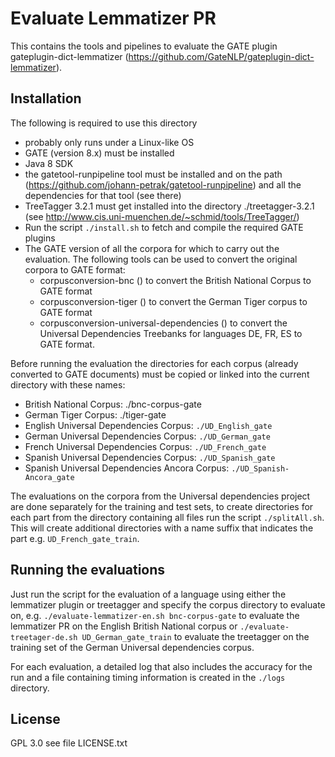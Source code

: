 # Evaluate Lemmatizer PR

This contains the tools and pipelines to evaluate the GATE plugin 
gateplugin-dict-lemmatizer (https://github.com/GateNLP/gateplugin-dict-lemmatizer).

## Installation

The following is required to use this directory
* probably only runs under a Linux-like OS
* GATE (version 8.x) must be installed
* Java 8 SDK
* the gatetool-runpipeline tool must be installed and on the path
  (https://github.com/johann-petrak/gatetool-runpipeline)
  and all the dependencies for that tool (see there)
* TreeTagger 3.2.1 must get installed into the directory ./treetagger-3.2.1
  (see http://www.cis.uni-muenchen.de/~schmid/tools/TreeTagger/)
* Run the script `./install.sh` to fetch and compile the required GATE plugins
* The GATE version of all the corpora for which to carry out the evaluation. The following 
  tools can be used to convert the original corpora to GATE format:
  * corpusconversion-bnc () to convert the British National Corpus to GATE format
  * corpusconversion-tiger () to convert the German Tiger corpus to GATE format
  * corpusconversion-universal-dependencies () to convert the Universal Dependencies Treebanks for
    languages DE, FR, ES to GATE format.

Before running the evaluation the directories for each corpus (already converted to GATE documents) must be copied or linked into the 
current directory with these names:
* British National Corpus: ./bnc-corpus-gate
* German Tiger Corpus: ./tiger-gate
* English Universal Dependencies Corpus: `./UD_English_gate`
* German Universal Dependencies Corpus: `./UD_German_gate`
* French Universal Dependencies Corpus: `./UD_French_gate`
* Spanish Universal Dependencies Corpus: `./UD_Spanish_gate`
* Spanish Universal Dependencies Ancora Corpus: `./UD_Spanish-Ancora_gate`

The evaluations on the corpora from the Universal dependencies project are done 
separately for the training and test sets, to create directories for each part
from the directory containing all files run the script `./splitAll.sh`. This will
create additional directories with a name suffix that indicates the part e.g.
`UD_French_gate_train`. 

## Running the evaluations


Just run the script for the evaluation of a language using either the lemmatizer plugin or treetagger and 
specify the corpus directory to evaluate on, e.g. 
`./evaluate-lemmatizer-en.sh bnc-corpus-gate` to
evaluate the lemmatizer PR on the English British National corpus or
`./evaluate-treetager-de.sh UD_German_gate_train` to evaluate the treetagger
on the training set of the German Universal dependencies corpus.

For each evaluation, a detailed log that also includes the accuracy for the run and 
a file containing timing information is created in the `./logs` directory.

## License

GPL 3.0 see file LICENSE.txt
